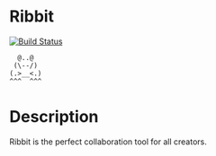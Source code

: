 # Ribbit
[![Build Status](https://travis-ci.org/giginet/ribbit.png?branch=master)](https://travis-ci.org/giginet/ribbit)



      @..@        
     (\--/)      
    (.>__<.)               
    ^^^  ^^^


# Description
Ribbit is the perfect collaboration tool for all creators.
